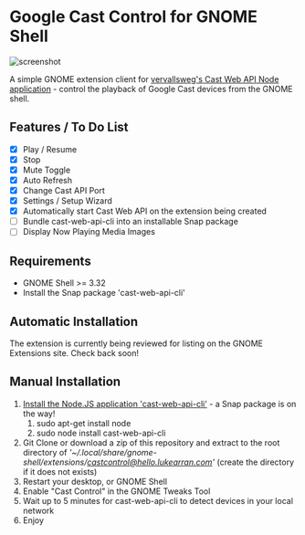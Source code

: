 # Google Cast Control for GNOME Shell

![screenshot](https://raw.githubusercontent.com/lukearran/castcontrol-hello.lukearran.com/master/screenshot.png)

A simple GNOME extension client for [vervallsweg's Cast Web API Node application](https://github.com/vervallsweg/cast-web-api-cli) - control the playback of Google Cast devices from the GNOME shell.

## Features / To Do List

- [X] Play / Resume
- [X] Stop
- [X] Mute Toggle
- [X] Auto Refresh
- [X] Change Cast API Port
- [X] Settings / Setup Wizard
- [X] Automatically start Cast Web API on the extension being created
- [ ] Bundle cast-web-api-cli into an installable Snap package
- [ ] Display Now Playing Media Images

## Requirements

* GNOME Shell >= 3.32
* Install the Snap package 'cast-web-api-cli'

## Automatic Installation

The extension is currently being reviewed for listing on the GNOME Extensions site. Check back soon!

## Manual Installation

1. [Install the Node.JS application 'cast-web-api-cli'](https://github.com/lukearran/cast-web-api-cli) - a Snap package is on the way!
    1. sudo apt-get install node
    2. sudo node install cast-web-api-cli
2. Git Clone or download a zip of this repository and extract to the root directory of *'~/.local/share/gnome-shell/extensions/castcontrol@hello.lukearran.com'* (create the directory if it does not exists)
3. Restart your desktop, or GNOME Shell
4. Enable "Cast Control" in the GNOME Tweaks Tool
5. Wait up to 5 minutes for cast-web-api-cli to detect devices in your local network 
6. Enjoy